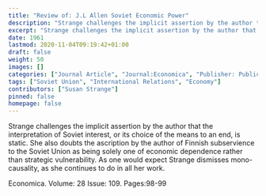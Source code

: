 ```yaml
---
title: "Review of: J.L Allen Soviet Economic Power"
description: "Strange challenges the implicit assertion by the author that the interpretation of Soviet interest, or its choice of the means to an end, is static. She also doubts the ascription by the author of Finnish subservience to the Soviet Union as being solely one of economic dependence rather than strategic vulnerability. As one would expect Strange dismisses mono-causality, as she continues to do in all her work.."
excerpt: "Strange challenges the implicit assertion by the author that the interpretation of Soviet interest, or its choice of the means to an end, is static. She also doubts the ascription by the author of Finnish subservience to the Soviet Union as being solely one of economic dependence rather than strategic vulnerability. As one would expect Strange dismisses mono-causality, as she continues to do in all her work."
date: 1961
lastmod: 2020-11-04T09:19:42+01:00
draft: false
weight: 50
images: []
categories: ["Journal Article", "Journal:Economica", "Publisher: Public Affairs Press"]
tags: ["Soviet Union", "International Relations", "Economy"]
contributors: ["Susan Strange"]
pinned: false
homepage: false
---
```


Strange challenges the implicit assertion by the author that the interpretation of Soviet interest, or its choice of the means to an end, is static. She also doubts the ascription by the author of Finnish subservience to the Soviet Union as being solely one of economic dependence rather than strategic vulnerability. As one would expect Strange dismisses mono-causality, as she continues to do in all her work.

Economica. Volume: 28 Issue: 109. Pages:98-99